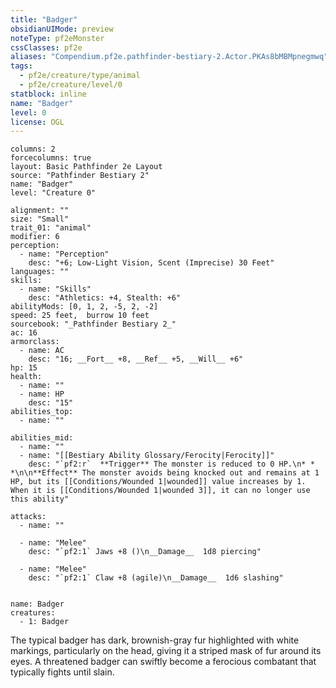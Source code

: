 ```yaml
---
title: "Badger"
obsidianUIMode: preview
noteType: pf2eMonster
cssClasses: pf2e
aliases: "Compendium.pf2e.pathfinder-bestiary-2.Actor.PKAs8bMBMpnegmwq" 
tags:
  - pf2e/creature/type/animal
  - pf2e/creature/level/0
statblock: inline
name: "Badger"
level: 0
license: OGL
---
```


```statblock
columns: 2
forcecolumns: true
layout: Basic Pathfinder 2e Layout
source: "Pathfinder Bestiary 2"
name: "Badger"
level: "Creature 0"

alignment: ""
size: "Small"
trait_01: "animal"
modifier: 6
perception:
  - name: "Perception"
    desc: "+6; Low-Light Vision, Scent (Imprecise) 30 Feet"
languages: ""
skills:
  - name: "Skills"
    desc: "Athletics: +4, Stealth: +6"
abilityMods: [0, 1, 2, -5, 2, -2]
speed: 25 feet,  burrow 10 feet
sourcebook: "_Pathfinder Bestiary 2_"
ac: 16
armorclass:
  - name: AC
    desc: "16; __Fort__ +8, __Ref__ +5, __Will__ +6"
hp: 15
health:
  - name: ""
  - name: HP
    desc: "15"
abilities_top:
  - name: ""

abilities_mid:
  - name: ""
  - name: "[[Bestiary Ability Glossary/Ferocity|Ferocity]]"
    desc: "`pf2:r`  **Trigger** The monster is reduced to 0 HP.\n* * *\n\n**Effect** The monster avoids being knocked out and remains at 1 HP, but its [[Conditions/Wounded 1|wounded]] value increases by 1. When it is [[Conditions/Wounded 1|wounded 3]], it can no longer use this ability"

attacks:
  - name: ""

  - name: "Melee"
    desc: "`pf2:1` Jaws +8 ()\n__Damage__  1d8 piercing"

  - name: "Melee"
    desc: "`pf2:1` Claw +8 (agile)\n__Damage__  1d6 slashing"
 
```

```encounter-table
name: Badger
creatures:
  - 1: Badger
```



The typical badger has dark, brownish-gray fur highlighted with white markings, particularly on the head, giving it a striped mask of fur around its eyes. A threatened badger can swiftly become a ferocious combatant that typically fights until slain.
